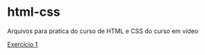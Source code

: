 # html-css
 Arquivos  para pratica do curso de HTML e CSS do curso em vídeo

<a href="https://felipgs.github.io/html-css/modulo1/exercicio-1/index.html">Exercício 1</a>